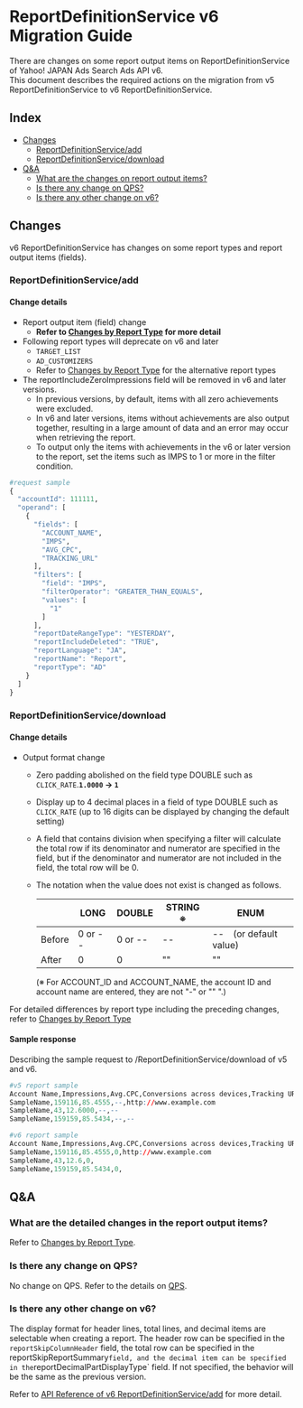 # ReportDefinitionService v6 Migration Guide

There are changes on some report output items on ReportDefinitionService of Yahoo! JAPAN Ads Search Ads API v6.<br>
This document describes the required actions on the migration from v5 ReportDefinitionService to v6 ReportDefinitionService.

## Index

- [Changes](#Changes)
  - [ReportDefinitionService/add](#reportdefinitionserviceadd)
  - [ReportDefinitionService/download](#reportdefinitionservicedownload)
- [Q&A](#qa)
  - [What are the changes on report output items? ](#what-are-the-detailed-changes-in-the-report-output-items)
  - [Is there any change on QPS?](#is-there-any-change-on-qps)
  - [Is there any other change on v6?](#is-there-any-other-change-on-v6)

## Changes

v6 ReportDefinitionService has changes on some report types and report output items (fields).

### ReportDefinitionService/add

#### Change details

- Report output item (field) change
  - **Refer to [Changes by Report Type](ReportType.md) for more detail**
- Following report types will deprecate on v6 and later
  - `TARGET_LIST`
  - `AD_CUSTOMIZERS`
  - Refer to [Changes by Report Type](ReportType.md) for the alternative report types
- The reportIncludeZeroImpressions field will be removed in v6 and later versions.
  - In previous versions, by default, items with all zero achievements were excluded.
  - In v6 and later versions, items without achievements are also output together, resulting in a large amount of data and an error may occur when retrieving the report.
  - To output only the items with achievements in the v6 or later version to the report, set the items such as IMPS to 1 or more in the filter condition.
```r
#request sample
{
  "accountId": 111111,
  "operand": [
    {
      "fields": [
        "ACCOUNT_NAME",
        "IMPS",
        "AVG_CPC",
        "TRACKING_URL"
      ],
      "filters": [
        "field": "IMPS",
        "filterOperator": "GREATER_THAN_EQUALS",
        "values": [
          "1"
        ]
      ],
      "reportDateRangeType": "YESTERDAY",
      "reportIncludeDeleted": "TRUE",
      "reportLanguage": "JA",
      "reportName": "Report",
      "reportType": "AD"
    }
  ]
}
```

### ReportDefinitionService/download

#### Change details

- Output format change
  - Zero padding abolished on the field type DOUBLE such as `CLICK_RATE`.**`1.0000` → `1`**
  - Display up to 4 decimal places in a field of type DOUBLE such as `CLICK_RATE` (up to 16 digits can be displayed by changing the default setting)
  - A field that contains division when specifying a filter will calculate the total row if its denominator and numerator are specified in the field, but if the denominator and numerator are not included in the field, the total row will be 0.
  - The notation when the value does not exist is changed as follows.

    | | LONG | DOUBLE | STRING ※ | ENUM |
    | --- | --- | --- | --- | --- | 
    | Before | 0 or -- | 0 or -- | -- | --　(or default value) |
    | After | 0 | 0 | "" | "" |

    (※ For ACCOUNT\_ID and ACCOUNT\_NAME, the account ID and account name are entered, they are not "-" or "" ".)

For detailed differences by report type including the preceding changes, refer to [Changes by Report Type](ReportType.md)

#### Sample response

Describing the sample request to /ReportDefinitionService/download of v5 and v6.

```r
#v5 report sample
Account Name,Impressions,Avg.CPC,Conversions across devices,Tracking URL
SampleName,159116,85.4555,--,http://www.example.com
SampleName,43,12.6000,--,--
SampleName,159159,85.5434,--,--
```

```r
#v6 report sample
Account Name,Impressions,Avg.CPC,Conversions across devices,Tracking URL
SampleName,159116,85.4555,0,http://www.example.com
SampleName,43,12.6,0,
SampleName,159159,85.5434,0, 
```

## Q&A

### What are the detailed changes in the report output items?

Refer to [Changes by Report Type](ReportType.md).

### Is there any change on QPS?

No change on QPS.
Refer to the details on [QPS](https://ads-developers.yahoo.co.jp/developercenter/en/developers-guide/qps.html).

### Is there any other change on v6?

The display format for header lines, total lines, and decimal items are selectable when creating a report.
The header row can be specified in the `reportSkipColumnHeader` field, the total row can be specified in the reportSkipReportSummary` field, and the decimal item can be specified in the `reportDecimalPartDisplayType` field.
If not specified, the behavior will be the same as the previous version.

Refer to [API Reference of v6 ReportDefinitionService/add](https://ads-developers.yahoo.co.jp/reference/ads-search-api/v6/ReportDefinitionService/add/) for more detail.
